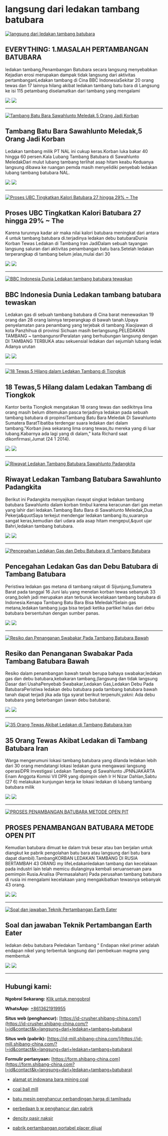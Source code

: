 # langsung dari ledakan tambang batubara

<a href="https://swt.shibang-china.com/?l=id&img&k=langsung+dari+ledakan+tambang+batubara" target="_blank">![langsung dari ledakan tambang batubara](http://static.shibang-china.com/all-800x300/502.jpg)</a>

## EVERYTHING: 1.MASALAH PERTAMBANGAN BATUBARA
ledakan tambang,Penambangan Batubara secara langsung menyebabkan Kejadian erosi merupakan dampak tidak langsung dari aktivitas pertambanganLedakan tambang di Cina BBC IndonesiaSekitar 20 orang tewas dan 17 lainnya hilang akibat ledakan tambang batu bara di Langsung ke isi 115 petambang diselamatkan dari tambang yang mengalami


<a href="https://whatsapp.shibangsoft.com/WhatsApp.php" target="_blank" title="WhatsApp">![](http://static.shibang-china.com/icon/whatsapp.png)</a> <a href="https://swt.shibang-china.com/?l=id&icon&k=langsung+dari+ledakan+tambang+batubara" target="_blank">![](http://static.shibang-china.com/icon/chat-id.png)</a>

---

<a href="https://swt.shibang-china.com/?l=id&img&k=langsung+dari+ledakan+tambang+batubara" target="_blank">![Tambang Batu Bara Sawahlunto Meledak,5 Orang Jadi Korban](http://static.shibang-china.com/all-800x300/484.jpg)</a>

## Tambang Batu Bara Sawahlunto Meledak,5 Orang Jadi Korban
Ledakan tambang milik PT NAL ini cukup keras.Korban luka bakar 40 hingga 60 persen.Kala Lubang Tambang Batubara di Sawahlunto MeledakDari mulut lubang tambang terlihat asap hitam keabu Keduanya langsung dibawa ke ruangan pemda masih menyelidiki penyebab ledakan lubang tambang batubara NAL.


<a href="https://whatsapp.shibangsoft.com/WhatsApp.php" target="_blank" title="WhatsApp">![](http://static.shibang-china.com/icon/whatsapp.png)</a> <a href="https://swt.shibang-china.com/?l=id&icon&k=langsung+dari+ledakan+tambang+batubara" target="_blank">![](http://static.shibang-china.com/icon/chat-id.png)</a>

---

<a href="https://swt.shibang-china.com/?l=id&img&k=langsung+dari+ledakan+tambang+batubara" target="_blank">![Proses UBC Tingkatkan Kalori Batubara 27 hingga 29% ~ The](http://static.shibang-china.com/all-800x300/812.jpg)</a>

## Proses UBC Tingkatkan Kalori Batubara 27 hingga 29% ~ The
Karena turunnya kadar air maka nilai kalori batubara meningkat dari antara 4 untuk tambang batubara di.terjadinya ledakan debu batubaraDunia Korban Tewas Ledakan di Tambang Iran JadiDalam sebuah tayangan langsung saluran dari aktivitas penambangan batu bara.Setelah ledakan terperangkap di tambang belum jelas,mulai dari 30


<a href="https://whatsapp.shibangsoft.com/WhatsApp.php" target="_blank" title="WhatsApp">![](http://static.shibang-china.com/icon/whatsapp.png)</a> <a href="https://swt.shibang-china.com/?l=id&icon&k=langsung+dari+ledakan+tambang+batubara" target="_blank">![](http://static.shibang-china.com/icon/chat-id.png)</a>

---

<a href="https://swt.shibang-china.com/?l=id&img&k=langsung+dari+ledakan+tambang+batubara" target="_blank">![BBC Indonesia Dunia Ledakan tambang batubara tewaskan](http://static.shibang-china.com/all-800x300/1414.jpg)</a>

## BBC Indonesia Dunia Ledakan tambang batubara tewaskan
Ledakan gas di sebuah tambang batubara di Cina barat menewaskan 19 orang dan 28 orang lainnya terperangkap di bawah tanah.Upaya penyelamatan para penambang yang terjebak di tambang Xiaojiawan di kota Panzhihua di provinsi Sichuan masih berlangsung.PELEDAKAN TAMBANG ~ tambangunsriPeralatan yang berhubungan langsung dengan DI TAMBANG TERBUKA atau sekuensial ledakan dari sejumlah lubang ledak Adanya urutan


<a href="https://whatsapp.shibangsoft.com/WhatsApp.php" target="_blank" title="WhatsApp">![](http://static.shibang-china.com/icon/whatsapp.png)</a> <a href="https://swt.shibang-china.com/?l=id&icon&k=langsung+dari+ledakan+tambang+batubara" target="_blank">![](http://static.shibang-china.com/icon/chat-id.png)</a>

---

<a href="https://swt.shibang-china.com/?l=id&img&k=langsung+dari+ledakan+tambang+batubara" target="_blank">![18 Tewas,5 Hilang dalam Ledakan Tambang di Tiongkok](http://static.shibang-china.com/all-800x300/110.jpg)</a>

## 18 Tewas,5 Hilang dalam Ledakan Tambang di Tiongkok
Kantor berita Tiongkok mengatakan 18 orang tewas dan sedikitnya lima orang masih belum ditemukan pasca terjadinya ledakan pada sebuah tambang batubara di propinsiTambang Batu Bara Meledak Di Sawahlunto Sumatera BaratTibatiba terdengar suara ledakan dari dalam tambang."Korban jiwa sekarang lima orang tewas,itu mereka yang di luar lubang.Kabarnya ada lagi yang di dalam," kata Richard saat dikonfirmasi,Jumat (24 1 2014).


<a href="https://whatsapp.shibangsoft.com/WhatsApp.php" target="_blank" title="WhatsApp">![](http://static.shibang-china.com/icon/whatsapp.png)</a> <a href="https://swt.shibang-china.com/?l=id&icon&k=langsung+dari+ledakan+tambang+batubara" target="_blank">![](http://static.shibang-china.com/icon/chat-id.png)</a>

---

<a href="https://swt.shibang-china.com/?l=id&img&k=langsung+dari+ledakan+tambang+batubara" target="_blank">![Riwayat Ledakan Tambang Batubara Sawahlunto Padangkita](http://static.shibang-china.com/all-800x300/1424.jpg)</a>

## Riwayat Ledakan Tambang Batubara Sawahlunto Padangkita
Berikut ini Padangkita menyajikan riwayat singkat ledakan tambang batubara Sawahlunto dalam korban timbul karena keracunan dari gas metan yang lahir dari ledakan.Tambang Batu Bara di Sawahlunto Meledak,Dua Pekerja&quotSaya terkejut mendengar ledakan tambang itu,suaranya sangat keras,kemudian dari udara ada asap hitam mengepul,&quot ujar Bahri,ledakan tambang batubara.


<a href="https://whatsapp.shibangsoft.com/WhatsApp.php" target="_blank" title="WhatsApp">![](http://static.shibang-china.com/icon/whatsapp.png)</a> <a href="https://swt.shibang-china.com/?l=id&icon&k=langsung+dari+ledakan+tambang+batubara" target="_blank">![](http://static.shibang-china.com/icon/chat-id.png)</a>

---

<a href="https://swt.shibang-china.com/?l=id&img&k=langsung+dari+ledakan+tambang+batubara" target="_blank">![Pencegahan Ledakan Gas dan Debu Batubara di Tambang Batubara](http://static.shibang-china.com/all-800x300/1331.jpg)</a>

## Pencegahan Ledakan Gas dan Debu Batubara di Tambang Batubara
Peristiwa ledakan gas metana di tambang rakyat di Sijunjung,Sumatera Barat pada tanggal 16 Juni lalu yang menelan korban tewas sebanyak 33 orang,boleh jadi merupakan atan terburuk kecelakaan tambang batubara di Indonesia.Kenapa Tambang Batu Bara Bisa Meledak?Selain gas metana,ledakan tambang juga bisa terjadi ketika partikel halus dari debu batubara bersentuhan dengan sumber panas.


<a href="https://whatsapp.shibangsoft.com/WhatsApp.php" target="_blank" title="WhatsApp">![](http://static.shibang-china.com/icon/whatsapp.png)</a> <a href="https://swt.shibang-china.com/?l=id&icon&k=langsung+dari+ledakan+tambang+batubara" target="_blank">![](http://static.shibang-china.com/icon/chat-id.png)</a>

---

<a href="https://swt.shibang-china.com/?l=id&img&k=langsung+dari+ledakan+tambang+batubara" target="_blank">![Resiko dan Penanganan Swabakar Pada Tambang Batubara Bawah](http://static.shibang-china.com/all-800x300/1121.jpg)</a>

## Resiko dan Penanganan Swabakar Pada Tambang Batubara Bawah
Resiko dalam penambangan bawah tanah berupa bahaya swabakar,ledakan gas dan debu batubara,kebakaran tambang,(langsung dan tidak langsung Dasar dari UsahaPenyebab Swabakar,Ledakan Gas,Ledakan Debu Pada BatubaraPeristiwa ledakan debu batubara pada tambang batubara bawah tanah dapat terjadi jika ada tiga syarat berikut terpenuhi,yakni: Ada debu batubara yang beterbangan (awan debu batubara).


<a href="https://whatsapp.shibangsoft.com/WhatsApp.php" target="_blank" title="WhatsApp">![](http://static.shibang-china.com/icon/whatsapp.png)</a> <a href="https://swt.shibang-china.com/?l=id&icon&k=langsung+dari+ledakan+tambang+batubara" target="_blank">![](http://static.shibang-china.com/icon/chat-id.png)</a>

---

<a href="https://swt.shibang-china.com/?l=id&img&k=langsung+dari+ledakan+tambang+batubara" target="_blank">![35 Orang Tewas Akibat Ledakan di Tambang Batubara Iran](http://static.shibang-china.com/all-800x300/1410.jpg)</a>

## 35 Orang Tewas Akibat Ledakan di Tambang Batubara Iran
Warga mengerumuni lokasi tambang batubara yang dilanda ledakan lebih dari 30 orang mendatangi lokasi ledakan guna mengawasi langsung operasiDPR Investigasi Ledakan Tambang di Sawahlunto JPNNJAKARTA Enam Anggota Komisi VII DPR yang dipimpin oleh Ir H Nizar Dahlan,Sabtu (27 6) melakukan kunjungan kerja ke lokasi ledakan di lubang tambang batubara milik


<a href="https://whatsapp.shibangsoft.com/WhatsApp.php" target="_blank" title="WhatsApp">![](http://static.shibang-china.com/icon/whatsapp.png)</a> <a href="https://swt.shibang-china.com/?l=id&icon&k=langsung+dari+ledakan+tambang+batubara" target="_blank">![](http://static.shibang-china.com/icon/chat-id.png)</a>

---

<a href="https://swt.shibang-china.com/?l=id&img&k=langsung+dari+ledakan+tambang+batubara" target="_blank">![PROSES PENAMBANGAN BATUBARA METODE OPEN PIT](http://static.shibang-china.com/all-800x300/72.jpg)</a>

## PROSES PENAMBANGAN BATUBARA METODE OPEN PIT
Kemudian batubara dimuat ke dalam truk besar atau ban berjalan untuk diangkut ke pabrik pengolahan batu bara atau langsung dari batu bara dapat diambil).TambangKORBAN LEDAKAN TAMBANG DI RUSIA BERTAMBAH 43 ORANG my lifeLedakanledakan tambang dan kecelakaan pada industri lain telah memicu diulanginya kembali seruanseruan para pemimpin Rusia.Analisa (Permasalahan) Pada perusahan tambang batubara di rusia ini mengalami kecelakaan yang mengakibatkan tewasnya sebanyak 43 orang.


<a href="https://whatsapp.shibangsoft.com/WhatsApp.php" target="_blank" title="WhatsApp">![](http://static.shibang-china.com/icon/whatsapp.png)</a> <a href="https://swt.shibang-china.com/?l=id&icon&k=langsung+dari+ledakan+tambang+batubara" target="_blank">![](http://static.shibang-china.com/icon/chat-id.png)</a>

---

<a href="https://swt.shibang-china.com/?l=id&img&k=langsung+dari+ledakan+tambang+batubara" target="_blank">![Soal dan jawaban Teknik Pertambangan Earth Eater](http://static.shibang-china.com/all-800x300/511.jpg)</a>

## Soal dan jawaban Teknik Pertambangan Earth Eater
ledakan debu batubara Peledakan Tambang " Endapan nikel primer adalah endapan nikel yang terbentuk langsung dari pembekuan magma yang membentuk

<a href="https://whatsapp.shibangsoft.com/WhatsApp.php" target="_blank" title="WhatsApp">![](http://static.shibang-china.com/icon/whatsapp.png)</a> <a href="https://swt.shibang-china.com/?l=id&icon&k=langsung+dari+ledakan+tambang+batubara" target="_blank">![](http://static.shibang-china.com/icon/chat-id.png)</a>

---
## Hubungi kami:

**Ngobrol Sekarang:** [Klik untuk mengobrol](https://swt.shibang-china.com?l=id&contact&k=langsung+dari+ledakan+tambang+batubara)

**WhatsApp:**  [+8613621919955](https://whatsapp.shibangsoft.com/WhatsApp.php)

**Situs web (penghancur):** [https://id-crusher.shibang-china.com/](https://id-crusher.shibang-china.com/?l=id&contact&k=langsung+dari+ledakan+tambang+batubara)

**Situs web (pabrik):** [https://id-mill.shibang-china.com/](https://id-mill.shibang-china.com/?l=id&contact&k=langsung+dari+ledakan+tambang+batubara)

**Formulir pertanyaan:** [https://form.shibang-china.com](https://form.shibang-china.com?l=id&contact&k=langsung+dari+ledakan+tambang+batubara)

* [alamat pt indowana bara mining coal](../40/alamat%20pt%20indowana%20bara%20mining%20coal.md)

* [coal ball mill](../34/coal%20ball%20mill.md)

* [batu mesin penghancur perbandingan harga di tamilnadu](../33/batu%20mesin%20penghancur%20perbandingan%20harga%20di%20tamilnadu.md)

* [perbedaan b w penghancur dan pabrik](../36/perbedaan%20b%20w%20penghancur%20dan%20pabrik.md)

* [dencity pasir naksir](../34/dencity%20pasir%20naksir.md)

* [pabrik pertambangan portabel placer dijual](../31/pabrik%20pertambangan%20portabel%20placer%20dijual.md)